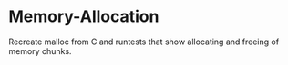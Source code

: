 # Memory-Allocation
Recreate malloc from C and runtests that show allocating and freeing of memory chunks.
